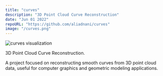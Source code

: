 ```yaml
---
title: "curves"
description: "3D Point Cloud Curve Reconstruction"
date: "Jun 01 2022"
repoURL: "https://github.com/aliadnani/curves"
image: "/curves.png"
---
```


![curves visualization](/curves.png)

3D Point Cloud Curve Reconstruction.

A project focused on reconstructing smooth curves from 3D point cloud data, useful for computer graphics and geometric modeling applications.
